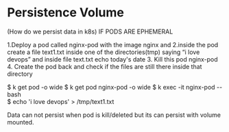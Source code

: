 # Persistence Volume
(How do we persist data in k8s)
                       IF  PODS ARE EPHEMERAL

1.Deploy a pod called nginx-pod with the image nginx and 
2.inside the pod create a file text1.txt  inside one of the directories(tmp) saying 
“i love devops” and inside file text.txt echo  today's date
3. Kill this pod nginx-pod
4. Create the pod back and check if the files are still there inside that directory



$ k get pod -o wide
$ k get pod nginx-pod -o wide
$ k exec -it nginx-pod -- bash  
$ echo 'i love devops' > /tmp/text1.txt  

Data can not persist when pod is kill/deleted but its can persist with volume mounted.

